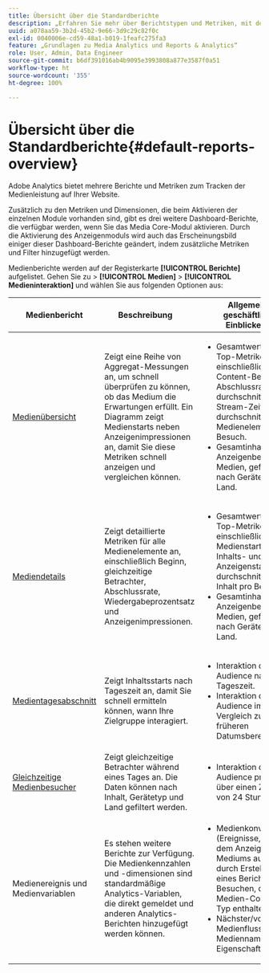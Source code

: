 ```yaml
---
title: Übersicht über die Standardberichte
description: „Erfahren Sie mehr über Berichtstypen und Metriken, mit denen Medien auf Ihrer Website verfolgt werden. Erkunden Sie die Berichte im Dashboard-Stil, die mit dem Media Core-Modul verfügbar sind.“
uuid: a078aa59-3b2d-45b2-9e66-3d9c29c82f0c
exl-id: 0040006e-cd59-48a1-b019-1feafc275fa3
feature: „Grundlagen zu Media Analytics und Reports & Analytics“
role: User, Admin, Data Engineer
source-git-commit: b6df391016ab4b9095e3993808a877e3587f0a51
workflow-type: ht
source-wordcount: '355'
ht-degree: 100%

---
```


# Übersicht über die Standardberichte{#default-reports-overview}

Adobe Analytics bietet mehrere Berichte und Metriken zum Tracken der Medienleistung auf Ihrer Website.

Zusätzlich zu den Metriken und Dimensionen, die beim Aktivieren der einzelnen Module vorhanden sind, gibt es drei weitere Dashboard-Berichte, die verfügbar werden, wenn Sie das Media Core-Modul aktivieren. Durch die Aktivierung des Anzeigenmoduls wird auch das Erscheinungsbild einiger dieser Dashboard-Berichte geändert, indem zusätzliche Metriken und Filter hinzugefügt werden.

Medienberichte werden auf der Registerkarte **[!UICONTROL Berichte]** aufgelistet. Gehen Sie zu > **[!UICONTROL Medien]** > **[!UICONTROL Medieninteraktion]** und wählen Sie aus folgenden Optionen aus:

| Medienbericht | Beschreibung     | Allgemeine geschäftliche Einblicke       |
| --- | --- | --- |
| [Medienübersicht ](media-reports-overview.md) | Zeigt eine Reihe von Aggregat-Messungen an, um schnell überprüfen zu können, ob das Medium die Erwartungen erfüllt. Ein Diagramm zeigt Medienstarts neben Anzeigenimpressionen an, damit Sie diese Metriken schnell anzeigen und vergleichen können. | <ul> <li>Gesamtwerte für Top-Metriken, einschließlich Content-Beginn, Abschlussrate, durchschnittliche Stream-Zeit und durchschnittliche Medienelemente pro Besuch.  </li> <li>Gesamtinhalt und Anzeigenbeginn für Medien, gefiltert nach Gerätetyp oder Land.  </li> </ul> |
| [Mediendetails ](media-reports-detail.md) | Zeigt detaillierte Metriken für alle Medienelemente an, einschließlich Beginn, gleichzeitige Betrachter, Abschlussrate, Wiedergabeprozentsatz und Anzeigenimpressionen. | <ul> <li>Gesamtwerte für die Top-Metriken einschließlich Medienstarts, Inhalts- und Anzeigenstarts und durchschnittlicher Inhalt pro Besuch.  </li> <li>Gesamtinhalt und Anzeigenbeginn für Medien, gefiltert nach Gerätetyp oder Land.  </li> </ul> |
| [Medientagesabschnitt ](media-reports-daypart.md) | Zeigt Inhaltsstarts nach Tageszeit an, damit Sie schnell ermitteln können, wann Ihre Zielgruppe interagiert. | <ul> <li>Interaktion der Audience nach Tageszeit.  </li> <li>Interaktion der Audience im Vergleich zu früheren Datumsbereichen.  </li> </ul> |
| [Gleichzeitige Medienbesucher ](media-concurrent-viewers.md) | Zeigt gleichzeitige Betrachter während eines Tages an. Die Daten können nach Inhalt, Gerätetyp und Land gefiltert werden. | <ul> <li>Interaktion der Audience pro Minute über einen Zeitraum von 24 Stunden.  </li> </ul> |
| Medienereignis und Medienvariablen | Es stehen weitere Berichte zur Verfügung. Die Medienkennzahlen und -dimensionen sind standardmäßige Analytics-Variablen, die direkt gemeldet und anderen Analytics-Berichten hinzugefügt werden können. | <ul> <li>Medienkonvertierung (Ereignisse, die nach dem Anzeigen des Mediums auftreten) durch Erstellung eines Berichts mit Besuchen, die einen Medien-Content-Typ enthalten.  </li> <li>Nächster/vorheriger Medienfluss mit der Mediennamen-Eigenschaft.  </li> </ul> |
